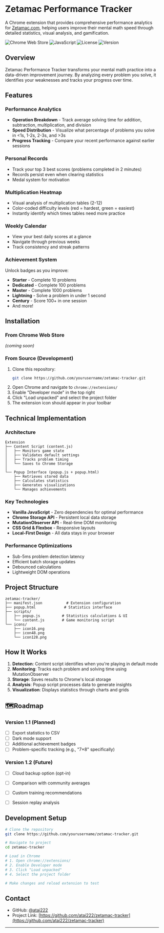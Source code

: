 # Zetamac Performance Tracker

A Chrome extension that provides comprehensive performance analytics for [Zetamac.com](https://arithmetic.zetamac.com), helping users improve their mental math speed through detailed statistics, visual analysis, and gamification.

![Chrome Web Store](https://img.shields.io/badge/Chrome-Extension-4285F4?logo=google-chrome&logoColor=white)
![JavaScript](https://img.shields.io/badge/JavaScript-ES6+-F7DF1E?logo=javascript&logoColor=black)
![License](https://img.shields.io/badge/License-MIT-green)
![Version](https://img.shields.io/badge/Version-1.0.0-blue)

## Overview

Zetamac Performance Tracker transforms your mental math practice into a data-driven improvement journey. By analyzing every problem you solve, it identifies your weaknesses and tracks your progress over time.


## Features

### **Performance Analytics**
- **Operation Breakdown** - Track average solving time for addition, subtraction, multiplication, and division
- **Speed Distribution** - Visualize what percentage of problems you solve in <1s, 1-2s, 2-3s, and >3s
- **Progress Tracking** - Compare your recent performance against earlier sessions

### **Personal Records**
- Track your top 3 best scores (problems completed in 2 minutes)
- Records persist even when clearing statistics
- Medal system for motivation

### **Multiplication Heatmap**
- Visual analysis of multiplication tables (2-12)
- Color-coded difficulty levels (red = hardest, green = easiest)
- Instantly identify which times tables need more practice

### **Weekly Calendar**
- View your best daily scores at a glance
- Navigate through previous weeks
- Track consistency and streak patterns

### **Achievement System**
Unlock badges as you improve:
- **Starter** - Complete 10 problems
- **Dedicated** - Complete 100 problems  
- **Master** - Complete 1000 problems
- **Lightning** - Solve a problem in under 1 second
- **Century** - Score 100+ in one session
- And more!

## Installation

### From Chrome Web Store

*(coming soon)*


### From Source (Development)
1. Clone this repository:
   ```bash
   git clone https://github.com/yourusername/zetamac-tracker.git
   ```
2. Open Chrome and navigate to `chrome://extensions/`
3. Enable "Developer mode" in the top right
4. Click "Load unpacked" and select the project folder
5. The extension icon should appear in your toolbar


## Technical Implementation

### Architecture
```
Extension
├── Content Script (content.js)
│   ├── Monitors game state
│   ├── Validates default settings
│   ├── Tracks problem timing
│   └── Saves to Chrome Storage
│
└── Popup Interface (popup.js + popup.html)
    ├── Retrieves stored data
    ├── Calculates statistics
    ├── Generates visualizations
    └── Manages achievements
```

### Key Technologies
- **Vanilla JavaScript** - Zero dependencies for optimal performance
- **Chrome Storage API** - Persistent local data storage
- **MutationObserver API** - Real-time DOM monitoring
- **CSS Grid & Flexbox** - Responsive layouts
- **Local-First Design** - All data stays in your browser

### Performance Optimizations
- Sub-5ms problem detection latency
- Efficient batch storage updates
- Debounced calculations
- Lightweight DOM operations


## Project Structure

```
zetamac-tracker/
├── manifest.json           # Extension configuration
├── popup.html             # Statistics interface
├── scripts/
│   ├── popup.js          # Statistics calculations & UI
│   └── content.js        # Game monitoring script
└── icons/
    ├── icon16.png
    ├── icon48.png
    └── icon128.png
```

## How It Works

1. **Detection**: Content script identifies when you're playing in default mode
2. **Monitoring**: Tracks each problem and solving time using MutationObserver
3. **Storage**: Saves results to Chrome's local storage
4. **Analysis**: Popup script processes data to generate insights
5. **Visualization**: Displays statistics through charts and grids


## 🗺Roadmap

### Version 1.1 (Planned)
- [ ] Export statistics to CSV
- [ ] Dark mode support
- [ ] Additional achievement badges
- [ ] Problem-specific tracking (e.g., "7×8" specifically)

### Version 1.2 (Future)
- [ ] Cloud backup option (opt-in)
- [ ] Comparison with community averages
- [ ] Custom training recommendations
- [ ] Session replay analysis


## Development Setup

```bash
# Clone the repository
git clone https://github.com/yourusername/zetamac-tracker.git

# Navigate to project
cd zetamac-tracker

# Load in Chrome
# 1. Open chrome://extensions/
# 2. Enable Developer mode
# 3. Click "Load unpacked"
# 4. Select the project folder

# Make changes and reload extension to test
```




## Contact

- GitHub: [@atai222](https://github.com/atai222)
- Project Link: [https://github.com/atai222/zetamac-tracker](https://github.com/atai222/zetamac-tracker)

---


